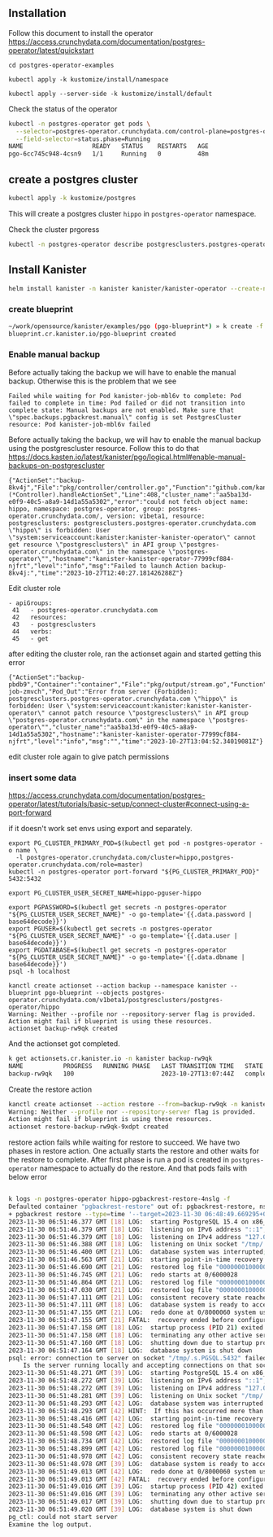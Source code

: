 
## Installation

Follow this document to install the operator https://access.crunchydata.com/documentation/postgres-operator/latest/quickstart

```
cd postgres-operator-examples

kubectl apply -k kustomize/install/namespace

kubectl apply --server-side -k kustomize/install/default
```


Check the status of the operator

```bash
kubectl -n postgres-operator get pods \
  --selector=postgres-operator.crunchydata.com/control-plane=postgres-operator \
  --field-selector=status.phase=Running
NAME                   READY   STATUS    RESTARTS   AGE
pgo-6cc745c948-4csn9   1/1     Running   0          48m
```


## create a postgres cluster

```bash
kubectl apply -k kustomize/postgres
```

This will create a postgres cluster `hippo` in `postgres-operator` namespace.

Check the cluster prgoress

```bash
kubectl -n postgres-operator describe postgresclusters.postgres-operator.crunchydata.com hippo
```

## Install Kanister

```bash
helm install kanister -n kanister kanister/kanister-operator --create-namespace
```

### create blueprint

```bash
~/work/opensource/kanister/examples/pgo (pgo-blueprint*) » k create -f pgo-blueprint.yaml -n kanister
blueprint.cr.kanister.io/pgo-blueprint created
```

### Enable manual backup

Before actually taking the backup we will have to enable the manual backup. Otherwise this is the problem that we see

```
Failed while waiting for Pod kanister-job-mbl6v to complete: Pod failed to complete in time: Pod failed or did not transition into complete state: Manual backups are not enabled. Make sure that \"spec.backups.pgbackrest.manual\" config is set PostgresCluster resource: Pod kanister-job-mbl6v failed
```

Before actually taking the backup, we will hav to enable the manual backup using the postgrescluster resource. Follow this to do that
https://docs.kasten.io/latest/kanister/pgo/logical.html#enable-manual-backups-on-postgrescluster


```
{"ActionSet":"backup-8kv4j","File":"pkg/controller/controller.go","Function":"github.com/kanisterio/kanister/pkg/controller.(*Controller).handleActionSet","Line":408,"cluster_name":"aa5ba13d-e0f9-40c5-a8a9-14d1a55a5302","error":"could not fetch object name: hippo, namespace: postgres-operator, group: postgres-operator.crunchydata.com/, version: v1beta1, resource: postgresclusters: postgresclusters.postgres-operator.crunchydata.com \"hippo\" is forbidden: User \"system:serviceaccount:kanister:kanister-kanister-operator\" cannot get resource \"postgresclusters\" in API group \"postgres-operator.crunchydata.com\" in the namespace \"postgres-operator\"","hostname":"kanister-kanister-operator-77999cf884-njfrt","level":"info","msg":"Failed to launch Action backup-8kv4j:","time":"2023-10-27T12:40:27.181426288Z"}
```

Edit cluster role

```
- apiGroups:
 41   - postgres-operator.crunchydata.com
 42   resources:
 43   - postgresclusters
 44   verbs:
 45   - get
```

after editing the cluster role, ran the actionset again and started getting this error

```
{"ActionSet":"backup-pbdb9","Container":"container","File":"pkg/output/stream.go","Function":"github.com/kanisterio/kanister/pkg/output.splitLines","Line":46,"LogKind":"datapath","Phase":"pgoBackup","Pod":"kanister-job-zmvch","Pod_Out":"Error from server (Forbidden): postgresclusters.postgres-operator.crunchydata.com \"hippo\" is forbidden: User \"system:serviceaccount:kanister:kanister-kanister-operator\" cannot patch resource \"postgresclusters\" in API group \"postgres-operator.crunchydata.com\" in the namespace \"postgres-operator\"","cluster_name":"aa5ba13d-e0f9-40c5-a8a9-14d1a55a5302","hostname":"kanister-kanister-operator-77999cf884-njfrt","level":"info","msg":"","time":"2023-10-27T13:04:52.34019081Z"}
```

edit cluster role again to give patch permissions



### insert some data

https://access.crunchydata.com/documentation/postgres-operator/latest/tutorials/basic-setup/connect-cluster#connect-using-a-port-forward

if it doesn't work set envs using export and separately.

```
export PG_CLUSTER_PRIMARY_POD=$(kubectl get pod -n postgres-operator -o name \
  -l postgres-operator.crunchydata.com/cluster=hippo,postgres-operator.crunchydata.com/role=master)
kubectl -n postgres-operator port-forward "${PG_CLUSTER_PRIMARY_POD}" 5432:5432

export PG_CLUSTER_USER_SECRET_NAME=hippo-pguser-hippo

export PGPASSWORD=$(kubectl get secrets -n postgres-operator "${PG_CLUSTER_USER_SECRET_NAME}" -o go-template='{{.data.password | base64decode}}')
export PGUSER=$(kubectl get secrets -n postgres-operator "${PG_CLUSTER_USER_SECRET_NAME}" -o go-template='{{.data.user | base64decode}}')
export PGDATABASE=$(kubectl get secrets -n postgres-operator "${PG_CLUSTER_USER_SECRET_NAME}" -o go-template='{{.data.dbname | base64decode}}')
psql -h localhost
```


```
kanctl create actionset --action backup --namespace kanister --blueprint pgo-blueprint --objects postgres-operator.crunchydata.com/v1beta1/postgresclusters/postgres-operator/hippo
Warning: Neither --profile nor --repository-server flag is provided.
Action might fail if blueprint is using these resources.
actionset backup-rw9qk created

```

And the actionset got completed.

```bash
k get actionsets.cr.kanister.io -n kanister backup-rw9qk
NAME           PROGRESS   RUNNING PHASE   LAST TRANSITION TIME   STATE
backup-rw9qk   100                        2023-10-27T13:07:44Z   complete
```

Create the restore action

```bash
kanctl create actionset --action restore --from=backup-rw9qk -n kanister
Warning: Neither --profile nor --repository-server flag is provided.
Action might fail if blueprint is using these resources.
actionset restore-backup-rw9qk-9xdpt created
```

restore action fails while waiting for restore to succeed. We have two phases in restore action. One actually starts the restore and other waits for the restore to complete.
After first phase is run a pod is created in `postgres-operator` namespace to actually do the restore. And that pods fails with below error


```bash

k logs -n postgres-operator hippo-pgbackrest-restore-4nslg -f
Defaulted container "pgbackrest-restore" out of: pgbackrest-restore, nss-wrapper-init (init)
+ pgbackrest restore --type=time '--target=2023-11-30 06:48:49.669295+00' --target-timeline=1 --stanza=db --pg1-path=/pgdata/pg15 --repo=1 --delta --target-action=promote --link-map=pg_wal=/pgdata/pg15_wal
2023-11-30 06:51:46.377 GMT [18] LOG:  starting PostgreSQL 15.4 on x86_64-pc-linux-gnu, compiled by gcc (GCC) 8.5.0 20210514 (Red Hat 8.5.0-18), 64-bit
2023-11-30 06:51:46.379 GMT [18] LOG:  listening on IPv6 address "::1", port 5432
2023-11-30 06:51:46.379 GMT [18] LOG:  listening on IPv4 address "127.0.0.1", port 5432
2023-11-30 06:51:46.388 GMT [18] LOG:  listening on Unix socket "/tmp/.s.PGSQL.5432"
2023-11-30 06:51:46.400 GMT [21] LOG:  database system was interrupted; last known up at 2023-11-30 06:48:38 GMT
2023-11-30 06:51:46.563 GMT [21] LOG:  starting point-in-time recovery to 2023-11-30 06:48:49.669295+00
2023-11-30 06:51:46.690 GMT [21] LOG:  restored log file "000000010000000000000006" from archive
2023-11-30 06:51:46.745 GMT [21] LOG:  redo starts at 0/6000028
2023-11-30 06:51:46.864 GMT [21] LOG:  restored log file "000000010000000000000007" from archive
2023-11-30 06:51:47.030 GMT [21] LOG:  restored log file "000000010000000000000008" from archive
2023-11-30 06:51:47.111 GMT [21] LOG:  consistent recovery state reached at 0/7000088
2023-11-30 06:51:47.111 GMT [18] LOG:  database system is ready to accept read-only connections
2023-11-30 06:51:47.155 GMT [21] LOG:  redo done at 0/8000060 system usage: CPU: user: 0.00 s, system: 0.01 s, elapsed: 0.40 s
2023-11-30 06:51:47.155 GMT [21] FATAL:  recovery ended before configured recovery target was reached
2023-11-30 06:51:47.158 GMT [18] LOG:  startup process (PID 21) exited with exit code 1
2023-11-30 06:51:47.158 GMT [18] LOG:  terminating any other active server processes
2023-11-30 06:51:47.160 GMT [18] LOG:  shutting down due to startup process failure
2023-11-30 06:51:47.164 GMT [18] LOG:  database system is shut down
psql: error: connection to server on socket "/tmp/.s.PGSQL.5432" failed: No such file or directory
	Is the server running locally and accepting connections on that socket?
2023-11-30 06:51:48.271 GMT [39] LOG:  starting PostgreSQL 15.4 on x86_64-pc-linux-gnu, compiled by gcc (GCC) 8.5.0 20210514 (Red Hat 8.5.0-18), 64-bit
2023-11-30 06:51:48.272 GMT [39] LOG:  listening on IPv6 address "::1", port 5432
2023-11-30 06:51:48.272 GMT [39] LOG:  listening on IPv4 address "127.0.0.1", port 5432
2023-11-30 06:51:48.281 GMT [39] LOG:  listening on Unix socket "/tmp/.s.PGSQL.5432"
2023-11-30 06:51:48.293 GMT [42] LOG:  database system was interrupted while in recovery at log time 2023-11-30 06:48:38 GMT
2023-11-30 06:51:48.293 GMT [42] HINT:  If this has occurred more than once some data might be corrupted and you might need to choose an earlier recovery target.
2023-11-30 06:51:48.416 GMT [42] LOG:  starting point-in-time recovery to 2023-11-30 06:48:49.669295+00
2023-11-30 06:51:48.548 GMT [42] LOG:  restored log file "000000010000000000000006" from archive
2023-11-30 06:51:48.598 GMT [42] LOG:  redo starts at 0/6000028
2023-11-30 06:51:48.734 GMT [42] LOG:  restored log file "000000010000000000000007" from archive
2023-11-30 06:51:48.899 GMT [42] LOG:  restored log file "000000010000000000000008" from archive
2023-11-30 06:51:48.978 GMT [42] LOG:  consistent recovery state reached at 0/7000088
2023-11-30 06:51:48.978 GMT [39] LOG:  database system is ready to accept read-only connections
2023-11-30 06:51:49.013 GMT [42] LOG:  redo done at 0/8000060 system usage: CPU: user: 0.00 s, system: 0.01 s, elapsed: 0.41 s
2023-11-30 06:51:49.013 GMT [42] FATAL:  recovery ended before configured recovery target was reached
2023-11-30 06:51:49.016 GMT [39] LOG:  startup process (PID 42) exited with exit code 1
2023-11-30 06:51:49.016 GMT [39] LOG:  terminating any other active server processes
2023-11-30 06:51:49.017 GMT [39] LOG:  shutting down due to startup process failure
2023-11-30 06:51:49.020 GMT [39] LOG:  database system is shut down
pg_ctl: could not start server
Examine the log output.

```


